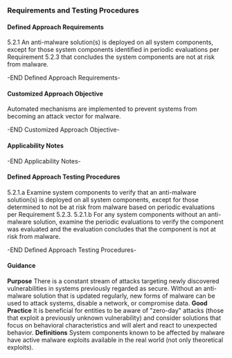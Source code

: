 ### Requirements and Testing Procedures

#### Defined Approach Requirements
5.2.1 An anti-malware solution(s) is deployed on all system components, except for those system components identified in periodic evaluations per Requirement 5.2.3 that concludes the system components are not at risk from malware.

-END Defined Approach Requirements- 
#### Customized Approach Objective
Automated mechanisms are implemented to prevent systems from becoming an attack vector for malware.

-END Customized Approach Objective- 
#### Applicability Notes



-END Applicability Notes- 
#### Defined Approach Testing Procedures
5.2.1.a Examine system components to verify that an anti-malware solution(s) is deployed on all system components, except for those determined to not be at risk from malware based on periodic evaluations per Requirement 5.2.3.
5.2.1.b For any system components without an anti-malware solution, examine the periodic evaluations to verify the component was evaluated and the evaluation concludes that the component is not at risk from malware.

-END Defined Approach Testing Procedures- 
#### Guidance
**Purpose**
There is a constant stream of attacks targeting newly discovered vulnerabilities in systems previously regarded as secure. Without an anti-malware solution that is updated regularly, new forms of malware can be used to attack systems, disable a network, or compromise data.
**Good Practice**
It is beneficial for entities to be aware of "zero-day" attacks (those that exploit a previously unknown vulnerability) and consider solutions that focus on behavioral characteristics and will alert and react to unexpected behavior.
**Definitions**
System components known to be affected by malware have active malware exploits available in the real world (not only theoretical exploits).